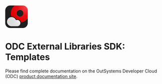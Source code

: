 ![External Libraries SDK](images/odc.png) 
# ODC External Libraries SDK: Templates

Please find complete documentation on the OutSystems Developer Cloud (ODC) [product documentation site](https://www.outsystems.com/goto/external-logic).